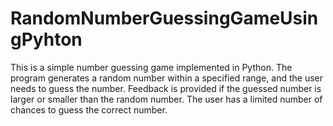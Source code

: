 # RandomNumberGuessingGameUsingPyhton
This is a simple number guessing game implemented in Python. The program generates a random number within a specified range, and the user needs to guess the number. Feedback is provided if the guessed number is larger or smaller than the random number. The user has a limited number of chances to guess the correct number.
